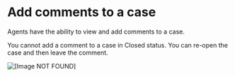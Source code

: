 # Add comments to a case<a name="cm-comments"></a>

Agents have the ability to view and add comments to a case\.

You cannot add a comment to a case in Closed status\. You can re\-open the case and then leave the comment\.

![\[Image NOT FOUND\]](http://docs.aws.amazon.com/connect/latest/adminguide/images/cases-agent-application-comments.png)